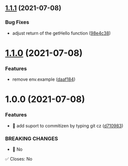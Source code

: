 ## [1.1.1](https://github.com/DaywisonFerreira/semantic-release/compare/v1.1.0...v1.1.1) (2021-07-08)


### Bug Fixes

* adjust return of the getHello function ([98e4c38](https://github.com/DaywisonFerreira/semantic-release/commit/98e4c383f96d0cafbac0d40763c42e201dd816d8))

# [1.1.0](https://github.com/DaywisonFerreira/semantic-release/compare/v1.0.0...v1.1.0) (2021-07-08)


### Features

* remove env.example ([daaf184](https://github.com/DaywisonFerreira/semantic-release/commit/daaf1849000dde6d0bed6d12f8da62e7b95f83c3))

# 1.0.0 (2021-07-08)


### Features

* 🎸 add suport to commitizen by typing git cz ([d710983](https://github.com/DaywisonFerreira/semantic-release/commit/d710983c13a916043a7b6a0797818e99e75782a2))


### BREAKING CHANGES

* 🧨 No

✅ Closes: No
